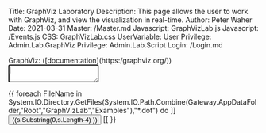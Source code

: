 Title: GraphViz Laboratory
Description: This page allows the user to work with GraphViz, and view the visualization in real-time.
Author: Peter Waher
Date: 2021-03-31
Master: /Master.md
Javascript: GraphVizLab.js
Javascript: /Events.js
CSS: GraphVizLab.css
UserVariable: User
Privilege: Admin.Lab.GraphViz
Privilege: Admin.Lab.Script
Login: /Login.md

<div id="Lab">
<section id="DotSection">
<div id="DotDiv">
GraphViz: ([documentation](https:/graphviz.org/))
<textarea id="Dot" autofocus="autofocus" wrap="hard" onkeydown="return DotKeyDown(this,event);"></textarea>

{{
foreach FileName in System.IO.Directory.GetFiles(System.IO.Path.Combine(Gateway.AppDataFolder,"Root","GraphVizLab","Examples"),"*.dot") do
	]]<button class="posButtonSm" type="button" onclick="ShowExample('((s:=System.IO.Path.GetFileName(FileName) ))')">((s.Substring(0,s.Length-4) ))</button>
[[
}}

</div>
</section>

<section id="GraphSection">
<div id="GraphDiv">
</div>
</section>
</div>